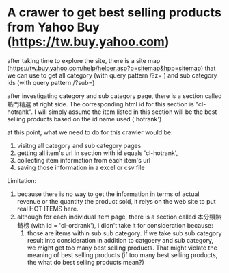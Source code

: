 # A crawer to get best selling products from Yahoo Buy (https://tw.buy.yahoo.com)

after taking time to explore the site, there is a site map (https://tw.buy.yahoo.com/help/helper.asp?p=sitemap&hpp=sitemap) 
that we can use to  get all category (with query pattern /?z= ) and sub category ids (with query pattern /?sub=)

after investigating category and sub category page, there is a section 
called 熱門精選 at right side.  The corresponding html id for this section
is "cl-hotrank".  I will simply assume the item listed in this section will be
the best selling products based on the id name used ('hotrank')

at this point, what we need to do for this crawler would be: 
1. visitng all category and sub category pages 
2. getting all item's url in section with id equals 'cl-hotrank', 
3. collecting item information from each item's url 
4. saving those information in a excel or csv file


Limitation:
1. because there is no way to get the information in terms of actual revenue or 
the quantity the product sold, it relys on the web site to put real HOT ITEMS
here.  
2. although for each individual item page, there is a section called 本分類熱銷榜
(with id = 'cl-ordrank'), I didn't take it for consideration because:
    1. those are items within sub sub category.  If we take sub sub category result
    into consideration in addition to catgoery and sub category, we might get too
    many best selling products.  That might violate the meaning of best selling
    products (if too many best selling products, the what do best selling products
    mean?)
